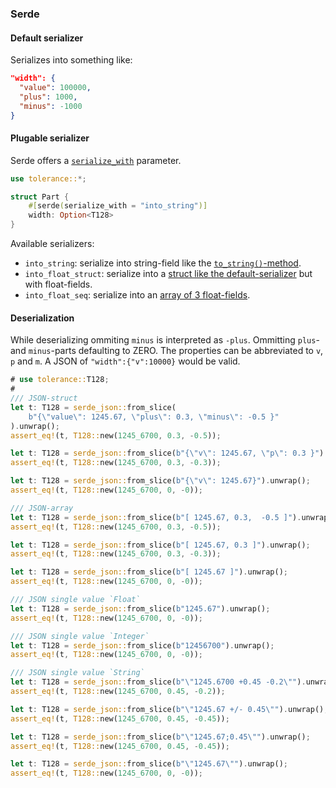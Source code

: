 ### Serde

#### Default serializer

Serializes into something like:
```json
"width": {
  "value": 100000,
  "plus": 1000,
  "minus": -1000
}
```

#### Plugable serializer

Serde offers a [`serialize_with`](https://serde.rs/field-attrs.html#serialize_with) parameter.

```rust
use tolerance::*;

struct Part {
    #[serde(serialize_with = "into_string")]
    width: Option<T128>
}
```
Available serializers:
* `into_string`: serialize into string-field like the [`to_string()`-method](fn.into_string.html).
* `into_float_struct`: serialize into a [struct like the default-serializer](fn.into_float_struct.html) but with float-fields.
* `into_float_seq`: serialize into an [array of 3 float-fields](fn.into_float_seq.html).

#### Deserialization

While deserializing ommiting `minus` is interpreted as `-plus`. Ommitting `plus`- and `minus`-parts defaulting to ZERO.
The properties can be abbreviated to `v`, `p` and `m`. A JSON of `"width":{"v":10000}` would be valid.

```rust
# use tolerance::T128;
#
/// JSON-struct
let t: T128 = serde_json::from_slice(
    b"{\"value\": 1245.67, \"plus\": 0.3, \"minus\": -0.5 }"
).unwrap();
assert_eq!(t, T128::new(1245_6700, 0.3, -0.5));

let t: T128 = serde_json::from_slice(b"{\"v\": 1245.67, \"p\": 0.3 }").unwrap();
assert_eq!(t, T128::new(1245_6700, 0.3, -0.3));

let t: T128 = serde_json::from_slice(b"{\"v\": 1245.67}").unwrap();
assert_eq!(t, T128::new(1245_6700, 0, -0));

/// JSON-array
let t: T128 = serde_json::from_slice(b"[ 1245.67, 0.3,  -0.5 ]").unwrap();
assert_eq!(t, T128::new(1245_6700, 0.3, -0.5));

let t: T128 = serde_json::from_slice(b"[ 1245.67, 0.3 ]").unwrap();
assert_eq!(t, T128::new(1245_6700, 0.3, -0.3));

let t: T128 = serde_json::from_slice(b"[ 1245.67 ]").unwrap();
assert_eq!(t, T128::new(1245_6700, 0, -0));

/// JSON single value `Float`
let t: T128 = serde_json::from_slice(b"1245.67").unwrap();
assert_eq!(t, T128::new(1245_6700, 0, -0));

/// JSON single value `Integer`
let t: T128 = serde_json::from_slice(b"12456700").unwrap();
assert_eq!(t, T128::new(1245_6700, 0, -0));

/// JSON single value `String`
let t: T128 = serde_json::from_slice(b"\"1245.6700 +0.45 -0.2\"").unwrap();
assert_eq!(t, T128::new(1245_6700, 0.45, -0.2));

let t: T128 = serde_json::from_slice(b"\"1245.67 +/- 0.45\"").unwrap();
assert_eq!(t, T128::new(1245_6700, 0.45, -0.45));

let t: T128 = serde_json::from_slice(b"\"1245.67;0.45\"").unwrap();
assert_eq!(t, T128::new(1245_6700, 0.45, -0.45));

let t: T128 = serde_json::from_slice(b"\"1245.67\"").unwrap();
assert_eq!(t, T128::new(1245_6700, 0, -0));

```
